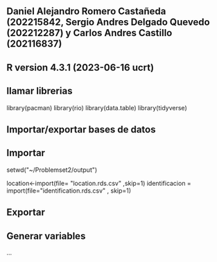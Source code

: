 ## Daniel Alejandro Romero Castañeda (202215842, Sergio Andres Delgado Quevedo (202212287) y Carlos Andres Castillo (202116837)
## R version 4.3.1 (2023-06-16 ucrt)
## llamar librerias
library(pacman)
library(rio)
library(data.table)
library(tidyverse)
## Importar/exportar bases de datos
## Importar
setwd("~/Problemset2/output")
      

location<-import(file= "location.rds.csv" ,skip=1)
identificacion = import(file="identification.rds.csv" , skip=1)

## Exportar


## Generar variables
...